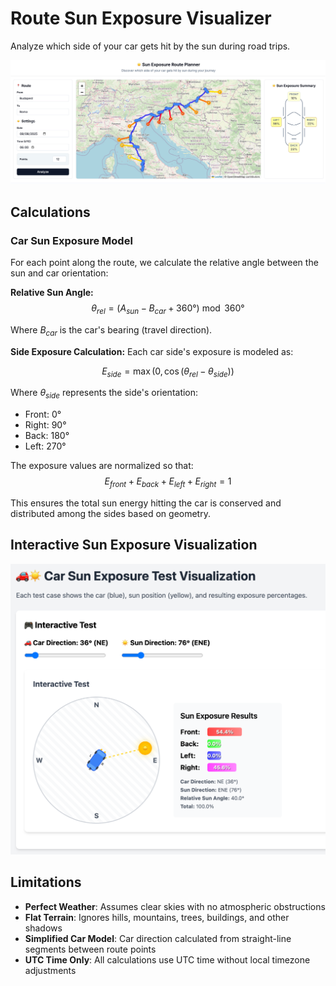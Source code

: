 # Route Sun Exposure Visualizer

Analyze which side of your car gets hit by the sun during road trips.

![Route Sun Exposure Visualizer](art/index.jpeg)

## Calculations

### Car Sun Exposure Model

For each point along the route, we calculate the relative angle between the sun and car orientation:

**Relative Sun Angle:**
$$\theta_{rel} = (A_{sun} - B_{car} + 360°) \bmod 360°$$

Where $B_{car}$ is the car's bearing (travel direction).

**Side Exposure Calculation:**
Each car side's exposure is modeled as:

$$E_{side} = \max(0, \cos(\theta_{rel} - \theta_{side}))$$

Where $\theta_{side}$ represents the side's orientation:
- Front: $0°$
- Right: $90°$ 
- Back: $180°$
- Left: $270°$

The exposure values are normalized so that:
$$E_{front} + E_{back} + E_{left} + E_{right} = 1$$

This ensures the total sun energy hitting the car is conserved and distributed among the sides based on geometry.

## Interactive Sun Exposure Visualization

![Interactive Sun Exposure Visualization](art/exposure_test.png)

## Limitations

- **Perfect Weather**: Assumes clear skies with no atmospheric obstructions
- **Flat Terrain**: Ignores hills, mountains, trees, buildings, and other shadows
- **Simplified Car Model**: Car direction calculated from straight-line segments between route points
- **UTC Time Only**: All calculations use UTC time without local timezone adjustments
